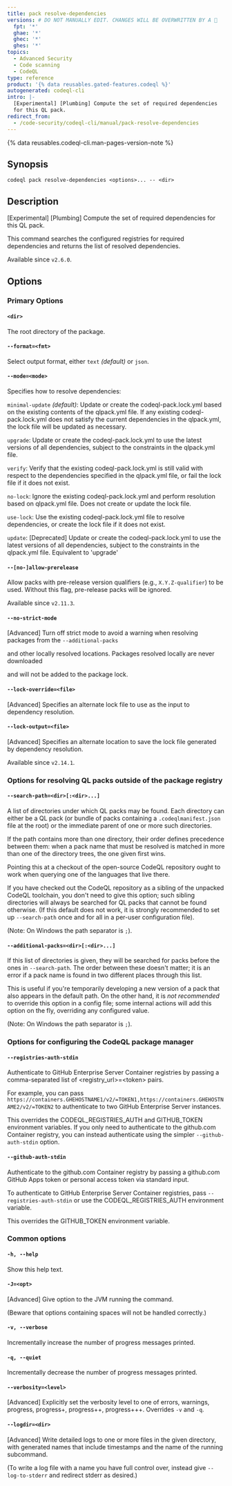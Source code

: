 ```yaml
---
title: pack resolve-dependencies
versions: # DO NOT MANUALLY EDIT. CHANGES WILL BE OVERWRITTEN BY A 🤖
  fpt: '*'
  ghae: '*'
  ghec: '*'
  ghes: '*'
topics:
  - Advanced Security
  - Code scanning
  - CodeQL
type: reference
product: '{% data reusables.gated-features.codeql %}'
autogenerated: codeql-cli
intro: |-
  [Experimental] [Plumbing] Compute the set of required dependencies
  for this QL pack.
redirect_from:
  - /code-security/codeql-cli/manual/pack-resolve-dependencies
---
```



<!-- Content after this section is automatically generated -->

{% data reusables.codeql-cli.man-pages-version-note %}

## Synopsis

```shell copy
codeql pack resolve-dependencies <options>... -- <dir>
```

## Description

\[Experimental] \[Plumbing] Compute the set of required dependencies
for this QL pack.

This command searches the configured registries for required
dependencies and returns the list of resolved dependencies.

Available since `v2.6.0`.

## Options

### Primary Options

#### `<dir>`

The root directory of the package.

#### `--format=<fmt>`

Select output format, either `text` _(default)_ or `json`.

#### `--mode=<mode>`

Specifies how to resolve dependencies:

`minimal-update` _(default)_: Update or create the codeql-pack.lock.yml
based on the existing contents of the qlpack.yml file. If any existing
codeql-pack.lock.yml does not satisfy the current dependencies in the
qlpack.yml, the lock file will be updated as necessary.

`upgrade`: Update or create the codeql-pack.lock.yml to use the latest
versions of all dependencies, subject to the constraints in the
qlpack.yml file.

`verify`: Verify that the existing codeql-pack.lock.yml is still valid
with respect to the dependencies specified in the qlpack.yml file, or
fail the lock file if it does not exist.

`no-lock`: Ignore the existing codeql-pack.lock.yml and perform
resolution based on qlpack.yml file. Does not create or update the lock
file.

`use-lock`: Use the existing codeql-pack.lock.yml file to resolve
dependencies, or create the lock file if it does not exist.

`update`: \[Deprecated] Update or create the codeql-pack.lock.yml to
use the latest versions of all dependencies, subject to the constraints
in the qlpack.yml file. Equivalent to 'upgrade'

#### `--[no-]allow-prerelease`

Allow packs with pre-release version qualifiers (e.g.,
`X.Y.Z-qualifier`) to be used. Without this flag, pre-release packs will
be ignored.

Available since `v2.11.3`.

#### `--no-strict-mode`

\[Advanced] Turn off strict mode to avoid a warning when resolving
packages from the `--additional-packs`

and other locally resolved locations. Packages resolved locally are
never downloaded

and will not be added to the package lock.

#### `--lock-override=<file>`

\[Advanced] Specifies an alternate lock file to use as the input to
dependency resolution.

#### `--lock-output=<file>`

\[Advanced] Specifies an alternate location to save the lock file
generated by dependency resolution.

Available since `v2.14.1`.

### Options for resolving QL packs outside of the package registry

#### `--search-path=<dir>[:<dir>...]`

A list of directories under which QL packs may be found. Each directory
can either be a QL pack (or bundle of packs containing a
`.codeqlmanifest.json` file at the root) or the immediate parent of one
or more such directories.

If the path contains more than one directory, their order defines
precedence between them: when a pack name that must be resolved is
matched in more than one of the directory trees, the one given first
wins.

Pointing this at a checkout of the open-source CodeQL repository ought
to work when querying one of the languages that live there.

If you have checked out the CodeQL repository as a sibling of the
unpacked CodeQL toolchain, you don't need to give this option; such
sibling directories will always be searched for QL packs that cannot be
found otherwise. (If this default does not work, it is strongly
recommended to set up `--search-path` once and for all in a per-user
configuration file).

(Note: On Windows the path separator is `;`).

#### `--additional-packs=<dir>[:<dir>...]`

If this list of directories is given, they will be searched for packs
before the ones in `--search-path`. The order between these doesn't
matter; it is an error if a pack name is found in two different places
through this list.

This is useful if you're temporarily developing a new version of a pack
that also appears in the default path. On the other hand, it is _not
recommended_ to override this option in a config file; some internal
actions will add this option on the fly, overriding any configured
value.

(Note: On Windows the path separator is `;`).

### Options for configuring the CodeQL package manager

#### `--registries-auth-stdin`

Authenticate to GitHub Enterprise Server Container registries by passing
a comma-separated list of \<registry\_url>=\<token> pairs.

For example, you can pass
`https://containers.GHEHOSTNAME1/v2/=TOKEN1,https://containers.GHEHOSTNAME2/v2/=TOKEN2`
to authenticate to two GitHub Enterprise Server instances.

This overrides the CODEQL\_REGISTRIES\_AUTH and GITHUB\_TOKEN environment
variables. If you only need to authenticate to the github.com Container
registry, you can instead authenticate using the simpler
`--github-auth-stdin` option.

#### `--github-auth-stdin`

Authenticate to the github.com Container registry by passing a
github.com GitHub Apps token or personal access token via standard
input.

To authenticate to GitHub Enterprise Server Container registries, pass
`--registries-auth-stdin` or use the CODEQL\_REGISTRIES\_AUTH environment
variable.

This overrides the GITHUB\_TOKEN environment variable.

### Common options

#### `-h, --help`

Show this help text.

#### `-J=<opt>`

\[Advanced] Give option to the JVM running the command.

(Beware that options containing spaces will not be handled correctly.)

#### `-v, --verbose`

Incrementally increase the number of progress messages printed.

#### `-q, --quiet`

Incrementally decrease the number of progress messages printed.

#### `--verbosity=<level>`

\[Advanced] Explicitly set the verbosity level to one of errors,
warnings, progress, progress+, progress++, progress+++. Overrides `-v`
and `-q`.

#### `--logdir=<dir>`

\[Advanced] Write detailed logs to one or more files in the given
directory, with generated names that include timestamps and the name of
the running subcommand.

(To write a log file with a name you have full control over, instead
give `--log-to-stderr` and redirect stderr as desired.)
